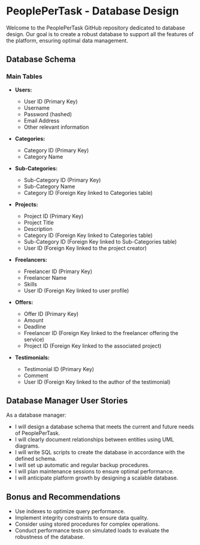 # PeoplePerTask - Database Design

Welcome to the PeoplePerTask GitHub repository dedicated to database design. Our goal is to create a robust database to support all the features of the platform, ensuring optimal data management.

## Database Schema

### Main Tables
- **Users:**
  - User ID (Primary Key)
  - Username
  - Password (hashed)
  - Email Address
  - Other relevant information

- **Categories:**
  - Category ID (Primary Key)
  - Category Name

- **Sub-Categories:**
  - Sub-Category ID (Primary Key)
  - Sub-Category Name
  - Category ID (Foreign Key linked to Categories table)

- **Projects:**
  - Project ID (Primary Key)
  - Project Title
  - Description
  - Category ID (Foreign Key linked to Categories table)
  - Sub-Category ID (Foreign Key linked to Sub-Categories table)
  - User ID (Foreign Key linked to the project creator)

- **Freelancers:**
  - Freelancer ID (Primary Key)
  - Freelancer Name
  - Skills
  - User ID (Foreign Key linked to user profile)

- **Offers:**
  - Offer ID (Primary Key)
  - Amount
  - Deadline
  - Freelancer ID (Foreign Key linked to the freelancer offering the service)
  - Project ID (Foreign Key linked to the associated project)

- **Testimonials:**
  - Testimonial ID (Primary Key)
  - Comment
  - User ID (Foreign Key linked to the author of the testimonial)

## Database Manager User Stories

As a database manager:

- I will design a database schema that meets the current and future needs of PeoplePerTask.
- I will clearly document relationships between entities using UML diagrams.
- I will write SQL scripts to create the database in accordance with the defined schema.
- I will set up automatic and regular backup procedures.
- I will plan maintenance sessions to ensure optimal performance.
- I will anticipate platform growth by designing a scalable database.

## Bonus and Recommendations

- Use indexes to optimize query performance.
- Implement integrity constraints to ensure data quality.
- Consider using stored procedures for complex operations.
- Conduct performance tests on simulated loads to evaluate the robustness of the database.

